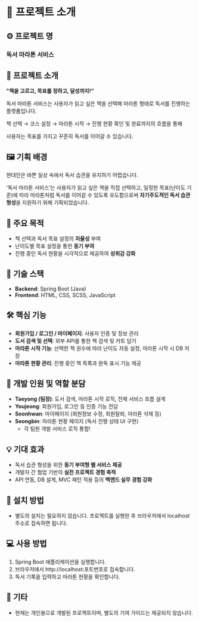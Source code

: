 # 📘 프로젝트 소개

## ⚙️ 프로젝트 명

### 독서 마라톤 서비스


## 🧩 프로젝트 소개

**"책을 고르고, 목표를 정하고, 달성까지!"**

독서 마라톤 서비스는 사용자가 읽고 싶은 책을 선택해 마라톤 형태로 독서를 진행하는 플랫폼입니다.

책 선택 → 코스 설정 → 마라톤 시작 → 진행 현황 확인 및 완료까지의 흐름을 통해

사용자는 목표를 가지고 꾸준히 독서를 이어갈 수 있습니다.


## 🖼️ 기획 배경

현대인은 바쁜 일상 속에서 독서 습관을 유지하기 어렵습니다.

‘독서 마라톤 서비스’는 사용자가 읽고 싶은 책을 직접 선택하고, 일정한 목표(난이도 기준)에 따라 마라톤처럼 독서를 이어갈 수 있도록 유도함으로써 **자기주도적인 독서 습관 형성**을 지원하기 위해 기획되었습니다.


## 📌 주요 목적

- 책 선택과 독서 목표 설정의 **자율성** 부여
- 난이도별 목표 설정을 통한 **동기 부여**
- 진행 중인 독서 현황을 시각적으로 제공하여 **성취감 강화**


## 🏹 **기술 스택**

- **Backend**: Spring Boot (Java)
- **Frontend**: HTML, CSS, SCSS, JavaScript


## 🛠️ 핵심 기능

- **회원가입 / 로그인 / 마이페이지**: 사용자 인증 및 정보 관리
- **도서 검색 및 선택**: 외부 API를 통한 책 검색 및 카트 담기
- **마라톤 시작 기능**: 선택한 책 권수에 따라 난이도 자동 설정, 마라톤 시작 시 DB 저장
- **마라톤 현황 관리**: 진행 중인 책 목록과 완독 표시 기능 제공


## 📢 개발 인원 및 역할 분담

- **Taeyong (팀장)**: 도서 검색, 마라톤 시작 로직, 전체 서비스 흐름 설계
- **Youjeong**: 회원가입, 로그인 등 인증 기능 전담
- **Seonhwan**: 마이페이지 (회원정보 수정, 회원탈퇴, 마라톤 삭제 등)
- **Seongbin**: 마라톤 현황 페이지 (독서 진행 상태 UI 구현)
    - 각 팀원 개발 서비스 로직 통합!
      

## 💡 기대 효과

- 독서 습관 형성을 위한 **동기 부여형 웹 서비스 제공**
- 개발자 간 협업 기반의 **실전 프로젝트 경험 축적**
- API 연동, DB 설계, MVC 패턴 적용 등의 **백엔드 실무 경험 강화**

## 🚀 설치 방법
- 별도의 설치는 필요하지 않습니다. 프로젝트를 실행한 후 브라우저에서 localhost 주소로 접속하면 됩니다.

## 💻 사용 방법
1. Spring Boot 애플리케이션을 실행합니다.
2. 브라우저에서 http://localhost:포트번호로 접속합니다.
3. 독서 기록을 입력하고 마라톤 현황을 확인합니다.

## 📌 기타
- 현재는 개인용으로 개발된 프로젝트이며, 별도의 기여 가이드는 제공되지 않습니다.
